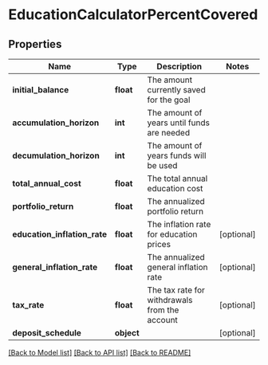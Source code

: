 # EducationCalculatorPercentCovered

## Properties
Name | Type | Description | Notes
------------ | ------------- | ------------- | -------------
**initial_balance** | **float** | The amount currently saved for the goal | 
**accumulation_horizon** | **int** | The amount of years until funds are needed | 
**decumulation_horizon** | **int** | The amount of years funds will be used | 
**total_annual_cost** | **float** | The total annual education cost | 
**portfolio_return** | **float** | The annualized portfolio return | 
**education_inflation_rate** | **float** | The inflation rate for education prices | [optional] 
**general_inflation_rate** | **float** | The annualized general inflation rate | [optional] 
**tax_rate** | **float** | The tax rate for withdrawals from the account | [optional] 
**deposit_schedule** | **object** |  | [optional] 

[[Back to Model list]](../README.md#documentation-for-models) [[Back to API list]](../README.md#documentation-for-api-endpoints) [[Back to README]](../README.md)


